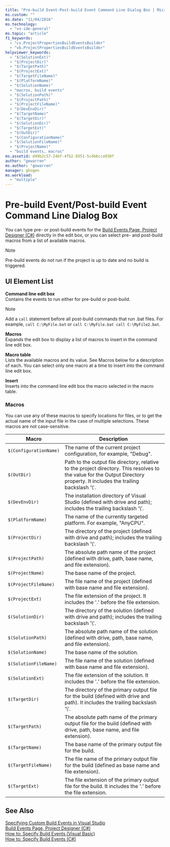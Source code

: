 ```yaml
---
title: "Pre-build Event-Post-build Event Command Line Dialog Box | Microsoft Docs"
ms.custom: ""
ms.date: "11/04/2016"
ms.technology: 
  - "vs-ide-general"
ms.topic: "article"
f1_keywords: 
  - "cs.ProjectPropertiesBuildEventsBuilder"
  - "vb.ProjectPropertiesBuildEventsBuilder"
helpviewer_keywords: 
  - "$(SolutionExt)"
  - "$(ProjectDir)"
  - "$(TargetPath)"
  - "$(ProjectExt)"
  - "$(TargetFileName)"
  - "$(PlatformName)"
  - "$(SolutionName)"
  - "macros, build events"
  - "$(SolutionPath)"
  - "$(ProjectPath)"
  - "$(ProjectFileName)"
  - "$(DevEnvDir)"
  - "$(TargetName)"
  - "$(TargetDir)"
  - "$(SolutionDir)"
  - "$(TargetExt)"
  - "$(OutDir)"
  - "$(ConfigurationName)"
  - "$(SolutionFileName)"
  - "$(ProjectName)"
  - "build events, macros"
ms.assetid: d49b2c57-24bf-4fb2-8351-5c4b6cca938f
author: "gewarren"
ms.author: "gewarren"
manager: ghogen
ms.workload: 
  - "multiple"
---
```

# Pre-build Event/Post-build Event Command Line Dialog Box
You can type pre- or post-build events for the [Build Events Page, Project Designer (C#)](../../ide/reference/build-events-page-project-designer-csharp.md) directly in the edit box, or you can select pre- and post-build macros from a list of available macros.  
  
> [!NOTE]
>  Pre-build events do not run if the project is up to date and no build is triggered.  
  
## UI Element List  
 **Command line edit box**  
 Contains the events to run either for pre-build or post-build.  
  
> [!NOTE]
>  Add a `call` statement before all post-build commands that run .bat files. For example, `call C:\MyFile.bat` or `call C:\MyFile.bat call C:\MyFile2.bat`.  
  
 **Macros**  
 Expands the edit box to display a list of macros to insert in the command line edit box.  
  
 **Macro table**  
 Lists the available macros and its value. See Macros below for a description of each. You can select only one macro at a time to insert into the command line edit box.  
  
 **Insert**  
 Inserts into the command line edit box the macro selected in the macro table.  
  
### Macros  
 You can use any of these macros to specify locations for files, or to get the actual name of the input file in the case of multiple selections. These macros are not case-sensitive.  
  
|Macro|Description|  
|-----------|-----------------|  
|`$(ConfigurationName)`|The name of the current project configuration, for example, "Debug".|  
|`$(OutDir)`|Path to the output file directory, relative to the project directory. This resolves to the value for the Output Directory property. It includes the trailing backslash '\\'.|  
|`$(DevEnvDir)`|The installation directory of Visual Studio (defined with drive and path); includes the trailing backslash '\\'.|  
|`$(PlatformName)`|The name of the currently targeted platform. For example, "AnyCPU".|  
|`$(ProjectDir)`|The directory of the project (defined with drive and path); includes the trailing backslash '\\'.|  
|`$(ProjectPath)`|The absolute path name of the project (defined with drive, path, base name, and file extension).|  
|`$(ProjectName)`|The base name of the project.|  
|`$(ProjectFileName)`|The file name of the project (defined with base name and file extension).|  
|`$(ProjectExt)`|The file extension of the project. It includes the '.' before the file extension.|  
|`$(SolutionDir)`|The directory of the solution (defined with drive and path); includes the trailing backslash '\\'.|  
|`$(SolutionPath)`|The absolute path name of the solution (defined with drive, path, base name, and file extension).|  
|`$(SolutionName)`|The base name of the solution.|  
|`$(SolutionFileName)`|The file name of the solution (defined with base name and file extension).|  
|`$(SolutionExt)`|The file extension of the solution. It includes the '.' before the file extension.|  
|`$(TargetDir)`|The directory of the primary output file for the build (defined with drive and path). It includes the trailing backslash '\\'.|  
|`$(TargetPath)`|The absolute path name of the primary output file for the build (defined with drive, path, base name, and file extension).|  
|`$(TargetName)`|The base name of the primary output file for the build.|  
|`$(TargetFileName)`|The file name of the primary output file for the build (defined as base name and file extension).|  
|`$(TargetExt)`|The file extension of the primary output file for the build. It includes the '.' before the file extension.|  
  
## See Also  
 [Specifying Custom Build Events in Visual Studio](../../ide/specifying-custom-build-events-in-visual-studio.md)   
 [Build Events Page, Project Designer (C#)](../../ide/reference/build-events-page-project-designer-csharp.md)   
 [How to: Specify Build Events (Visual Basic)](../../ide/how-to-specify-build-events-visual-basic.md)   
 [How to: Specify Build Events (C#)](../../ide/how-to-specify-build-events-csharp.md)